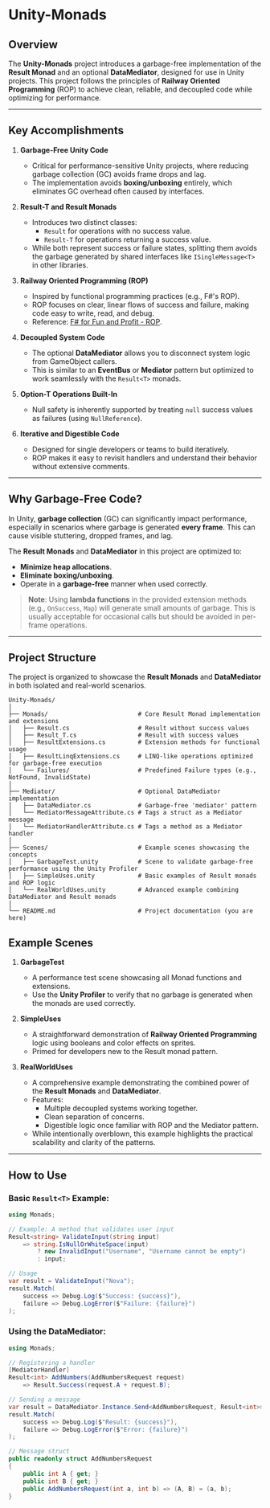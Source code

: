 # Unity-Monads

## Overview

The **Unity-Monads** project introduces a garbage-free implementation of the **Result Monad** and an optional **DataMediator**, designed for use in Unity projects. This project follows the principles of **Railway Oriented Programming** (ROP) to achieve clean, reliable, and decoupled code while optimizing for performance.

---

## Key Accomplishments

1. **Garbage-Free Unity Code**
    - Critical for performance-sensitive Unity projects, where reducing garbage collection (GC) avoids frame drops and lag.
    - The implementation avoids **boxing/unboxing** entirely, which eliminates GC overhead often caused by interfaces.

2. **Result-T and Result Monads**
    - Introduces two distinct classes:
        - `Result` for operations with no success value.
        - `Result-T` for operations returning a success value.
    - While both represent success or failure states, splitting them avoids the garbage generated by shared interfaces like `ISingleMessage<T>` in other libraries.

3. **Railway Oriented Programming (ROP)**
    - Inspired by functional programming practices (e.g., F#'s ROP).
    - ROP focuses on clear, linear flows of success and failure, making code easy to write, read, and debug.
    - Reference: [F# for Fun and Profit - ROP](https://fsharpforfunandprofit.com/rop/).

4. **Decoupled System Code**
    - The optional **DataMediator** allows you to disconnect system logic from GameObject callers.
    - This is similar to an **EventBus** or **Mediator** pattern but optimized to work seamlessly with the `Result<T>` monads.

5. **Option-T Operations Built-In**
    - Null safety is inherently supported by treating `null` success values as failures (using `NullReference`).

6. **Iterative and Digestible Code**
    - Designed for single developers or teams to build iteratively.
    - ROP makes it easy to revisit handlers and understand their behavior without extensive comments.

---

## Why Garbage-Free Code?

In Unity, **garbage collection** (GC) can significantly impact performance, especially in scenarios where garbage is generated **every frame**. This can cause visible stuttering, dropped frames, and lag.

The **Result Monads** and **DataMediator** in this project are optimized to:
- **Minimize heap allocations**.
- **Eliminate boxing/unboxing**.
- Operate in a **garbage-free** manner when used correctly.

> **Note**: Using **lambda functions** in the provided extension methods (e.g., `OnSuccess`, `Map`) will generate small amounts of garbage. This is usually acceptable for occasional calls but should be avoided in per-frame operations.

---

## Project Structure

The project is organized to showcase the **Result Monads** and **DataMediator** in both isolated and real-world scenarios.

```plaintext
Unity-Monads/
│
├── Monads/                         # Core Result Monad implementation and extensions
│   ├── Result.cs                   # Result without success values
│   ├── Result_T.cs                 # Result with success values
│   ├── ResultExtensions.cs         # Extension methods for functional usage
│   ├── ResultLinqExtensions.cs     # LINQ-like operations optimized for garbage-free execution
│   └── Failures/                   # Predefined Failure types (e.g., NotFound, InvalidState)
│
├── Mediator/                       # Optional DataMediator implementation
│   ├── DataMediator.cs             # Garbage-free 'mediator' pattern
│   └── MediatorMessageAttribute.cs # Tags a struct as a Mediator message
│   └── MediatorHandlerAttribute.cs # Tags a method as a Mediator handler
│
├── Scenes/                         # Example scenes showcasing the concepts
│   ├── GarbageTest.unity           # Scene to validate garbage-free performance using the Unity Profiler
│   ├── SimpleUses.unity            # Basic examples of Result monads and ROP logic
│   └── RealWorldUses.unity         # Advanced example combining DataMediator and Result monads
│
└── README.md                       # Project documentation (you are here)
```


## Example Scenes

1. **GarbageTest**  
   - A performance test scene showcasing all Monad functions and extensions.  
   - Use the **Unity Profiler** to verify that no garbage is generated when the monads are used correctly.

2. **SimpleUses**  
   - A straightforward demonstration of **Railway Oriented Programming** logic using booleans and color effects on sprites.  
   - Primed for developers new to the Result monad pattern.

3. **RealWorldUses**  
   - A comprehensive example demonstrating the combined power of the **Result Monads** and **DataMediator**.  
   - Features:
     - Multiple decoupled systems working together.
     - Clean separation of concerns.
     - Digestible logic once familiar with ROP and the Mediator pattern.  
   - While intentionally overblown, this example highlights the practical scalability and clarity of the patterns.

---

## How to Use

### Basic `Result<T>` Example:

```csharp
using Monads;

// Example: A method that validates user input
Result<string> ValidateInput(string input)
    => string.IsNullOrWhiteSpace(input)
        ? new InvalidInput("Username", "Username cannot be empty")
        : input;

// Usage
var result = ValidateInput("Nova");
result.Match(
    success => Debug.Log($"Success: {success}"),
    failure => Debug.LogError($"Failure: {failure}")
);
```

### Using the DataMediator:

```csharp
using Monads;

// Registering a handler
[MediatorHandler]
Result<int> AddNumbers(AddNumbersRequest request)
    => Result.Success(request.A + request.B);

// Sending a message
var result = DataMediator.Instance.Send<AddNumbersRequest, Result<int>>(new AddNumbersRequest(3, 5));
result.Match(
    success => Debug.Log($"Result: {success}"),
    failure => Debug.LogError($"Error: {failure}")
);

// Message struct
public readonly struct AddNumbersRequest
{
    public int A { get; }
    public int B { get; }
    public AddNumbersRequest(int a, int b) => (A, B) = (a, b);
}

```

